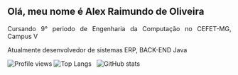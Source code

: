 ## Olá, meu nome é Alex Raimundo de Oliveira
<div align="justify">
  <p>Cursando 9° periodo de Engenharia da Computação no CEFET-MG, Campus V<p>
  <p>Atualmente desenvolvedor de sistemas ERP, BACK-END Java<p>
</div

![Profile views](https://gpvc.arturio.dev/AlexR02) 
![Top Langs](https://github-readme-stats.vercel.app/api/top-langs/?username=AlexR02) &nbsp; 
![GitHub stats](https://github-readme-stats.vercel.app/api?username=AlexR02&show_icons=true&theme=dark&include_all_commits=true&count_private=true) 
